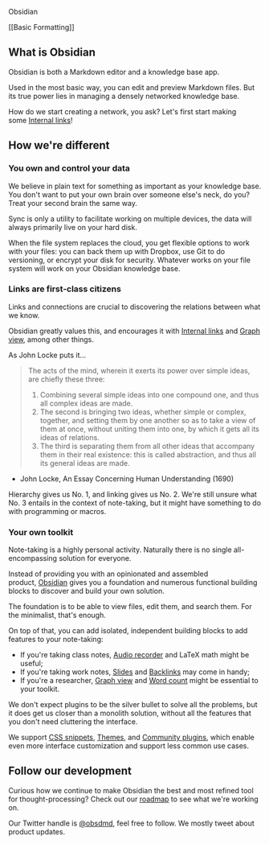 Obsidian

[[Basic Formatting]]

## What is Obsidian 

Obsidian is both a Markdown editor and a knowledge base app.

Used in the most basic way, you can edit and preview Markdown files. But its true power lies in managing a densely networked knowledge base.

How do we start creating a network, you ask? Let's first start making some [Internal links](https://help.obsidian.md/Linking+notes+and+files/Internal+links)!

## How we're different 

### You own and control your data 

We believe in plain text for something as important as your knowledge base. You don't want to put your own brain over someone else's neck, do you? Treat your second brain the same way.

Sync is only a utility to facilitate working on multiple devices, the data will always primarily live on your hard disk.

When the file system replaces the cloud, you get flexible options to work with your files: you can back them up with Dropbox, use Git to do versioning, or encrypt your disk for security. Whatever works on your file system will work on your Obsidian knowledge base.

### Links are first-class citizens 

Links and connections are crucial to discovering the relations between what we know.

Obsidian greatly values this, and encourages it with [Internal links](https://help.obsidian.md/Linking+notes+and+files/Internal+links) and [Graph view](https://help.obsidian.md/Plugins/Graph+view), among other things.

As John Locke puts it...

> The acts of the mind, wherein it exerts its power over simple ideas, are chiefly these three:
> 
> 1. Combining several simple ideas into one compound one, and thus all complex ideas are made.
> 2. The second is bringing two ideas, whether simple or complex, together, and setting them by one another so as to take a view of them at once, without uniting them into one, by which it gets all its ideas of relations.
> 3. The third is separating them from all other ideas that accompany them in their real existence: this is called abstraction, and thus all its general ideas are made.

- John Locke, An Essay Concerning Human Understanding (1690)

Hierarchy gives us No. 1, and linking gives us No. 2. We're still unsure what No. 3 entails in the context of note-taking, but it might have something to do with programming or macros.

### Your own toolkit 

Note-taking is a highly personal activity. Naturally there is no single all-encompassing solution for everyone.

Instead of providing you with an opinionated and assembled product, [Obsidian](https://help.obsidian.md/Obsidian/Obsidian) gives you a foundation and numerous functional building blocks to discover and build your own solution.

The foundation is to be able to view files, edit them, and search them. For the minimalist, that's enough.

On top of that, you can add isolated, independent building blocks to add features to your note-taking:

- If you're taking class notes, [Audio recorder](https://help.obsidian.md/Plugins/Audio+recorder) and LaTeX math might be useful;
- If you're taking work notes, [Slides](https://help.obsidian.md/Plugins/Slides) and [Backlinks](https://help.obsidian.md/Plugins/Backlinks) may come in handy;
- If you're a researcher, [Graph view](https://help.obsidian.md/Plugins/Graph+view) and [Word count](https://help.obsidian.md/Plugins/Word+count) might be essential to your toolkit.

We don't expect plugins to be the silver bullet to solve all the problems, but it does get us closer than a monolith solution, without all the features that you don't need cluttering the interface.

We support [CSS snippets](https://help.obsidian.md/Extending+Obsidian/CSS+snippets), [Themes](https://help.obsidian.md/Extending+Obsidian/Themes), and [Community plugins](https://help.obsidian.md/Extending+Obsidian/Community+plugins), which enable even more interface customization and support less common use cases.

## Follow our development 

Curious how we continue to make Obsidian the best and most refined tool for thought-processing? Check out our [roadmap](https://obsidian.md/roadmap/) to see what we're working on.

Our Twitter handle is [@obsdmd](https://twitter.com/obsdmd), feel free to follow. We mostly tweet about product updates.